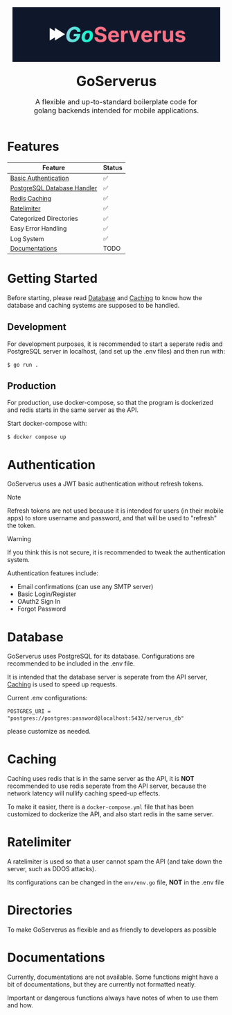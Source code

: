 <div style="text-align:center;display:grid;align-items:center;justify-items:center;margin-bottom:2.5rem">
<img src="./public/logo.png" alt="GoServerus logo" style="width:30rem" />
<p style="margin:25px 0 2px 0;font-size:2rem;font-weight:bold">GoServerus</p>
<p style="font-size:1rem;width:25rem;">A flexible and up-to-standard boilerplate code for golang backends intended for mobile applications.</p>
</div>

# Features
| Feature                                  | Status |
|------------------------------------------|--------|
| [Basic Authentication](#authentication)  | ✅     |
| [PostgreSQL Database Handler](#database) | ✅     |
| [Redis Caching](#caching)                | ✅     |
| [Ratelimiter](#ratelimiter)              | ✅     |
| Categorized Directories                  | ✅     |
| Easy Error Handling                      | ✅     |
| Log System                               | ✅     |
| [Documentations](#documentations)        | TODO   |

# Getting Started
Before starting, please read [Database](#database) and [Caching](#caching) to know how the database and caching systems are supposed to be handled. 
## Development
For development purposes, it is recommended to start a seperate redis and PostgreSQL server in localhost, (and set up the .env files) and then run with:
```
$ go run .
```

## Production
For production, use docker-compose, so that the program is dockerized and redis starts in the same server as the API.

Start docker-compose with:
```
$ docker compose up
```

# Authentication
GoServerus uses a JWT basic authentication without refresh tokens. 

> [!NOTE]
> Refresh tokens are not used because it is intended for users (in their mobile apps) to store username and password, and that will be used to "refresh" the token.

> [!WARNING]
> If you think this is not secure, it is recommended to tweak the authentication system.

Authentication features include:
- Email confirmations (can use any SMTP server)
- Basic Login/Register
- OAuth2 Sign In
- Forgot Password

# Database
GoServerus uses PostgreSQL for its database. Configurations are recommended to be included in the .env file.

It is intended that the database server is seperate from the API server, [Caching](#caching) is used to speed up requests.

Current .env configurations:
```
POSTGRES_URI = "postgres://postgres:password@localhost:5432/serverus_db"
```
please customize as needed.

# Caching
Caching uses redis that is in the same server as the API, it is **NOT** recommended to use redis seperate from the API server, because the network latency will nullify caching speed-up effects.

To make it easier, there is a `docker-compose.yml` file that has been customized to dockerize the API, and also start redis in the same server.

# Ratelimiter
A ratelimiter is used so that a user cannot spam the API (and take down the server, such as DDOS attacks).

Its configurations can be changed in the `env/env.go` file, **NOT** in the .env file

# Directories
To make GoServerus as flexible and as friendly to developers as possible

# Documentations
Currently, documentations are not available. Some functions might have a bit of documentations, but they are currently not formatted neatly.

Important or dangerous functions always have notes of when to use them and how.